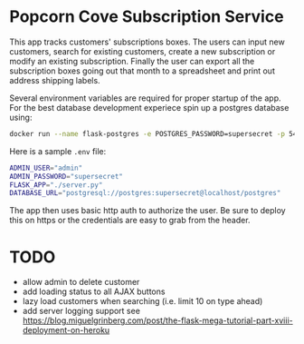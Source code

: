 # Popcorn Cove Subscription Service

This app tracks customers' subscriptions boxes. The users can input new customers, search for existing customers, create a new subscription or modify an existing subscription. Finally the user can export all the subscription boxes going out that month to a spreadsheet and print out address shipping labels.

Several environment variables are required for proper startup of the app. For the best database development experiece spin up a postgres database using:

```bash
docker run --name flask-postgres -e POSTGRES_PASSWORD=supersecret -p 5432:5432 -d postgres
```

Here is a sample `.env` file:

```bash
ADMIN_USER="admin"
ADMIN_PASSWORD="supersecret"
FLASK_APP="./server.py"
DATABASE_URL="postgresql://postgres:supersecret@localhost/postgres"
```

The app then uses basic http auth to authorize the user. Be sure to deploy this on https or the credentials are easy to grab from the header.


# TODO

- allow admin to delete customer
- add loading status to all AJAX buttons
- lazy load customers when searching (i.e. limit 10 on type ahead)
- add server logging support see https://blog.miguelgrinberg.com/post/the-flask-mega-tutorial-part-xviii-deployment-on-heroku